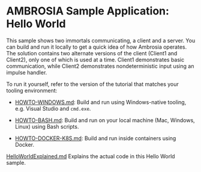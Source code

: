 
AMBROSIA Sample Application: Hello World
========================================

This sample shows two immortals communicating, a client and a server. You can build and run it locally to get a quick idea of how Ambrosia operates. The solution contains two alternate versions of the client (Client1 and Client2), only one of which is used at a time.  Client1 demonstrates basic communication, while Client2 demonstrates nondeterministic input using an impulse handler.

To run it yourself, refer to the version of the tutorial that matches
your tooling environment:

 * [HOWTO-WINDOWS.md](./HOWTO-WINDOWS.md): Build and run using
   Windows-native tooling, e.g. Visual Studio and `cmd.exe`.

 * [HOWTO-BASH.md](./HOWTO-BASH.md): Build and run on your local
   machine (Mac, Windows, Linux) using Bash scripts.

 * [HOWTO-DOCKER-K8S.md](./HOWTO-DOCKER-K8S.md): Build and run inside
   containers using Docker.

[HelloWorldExplained.md](./HelloWorldExplained.md) Explains the actual code in this Hello World sample.


